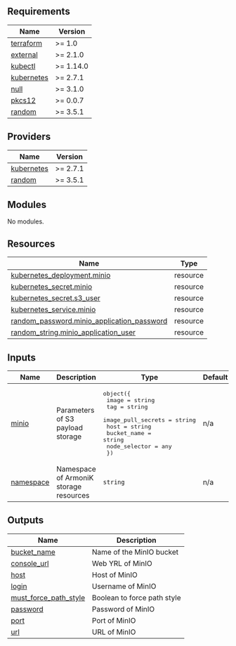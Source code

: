 <!-- BEGIN_TF_DOCS -->
## Requirements

| Name | Version |
|------|---------|
| <a name="requirement_terraform"></a> [terraform](#requirement\_terraform) | >= 1.0 |
| <a name="requirement_external"></a> [external](#requirement\_external) | >= 2.1.0 |
| <a name="requirement_kubectl"></a> [kubectl](#requirement\_kubectl) | >= 1.14.0 |
| <a name="requirement_kubernetes"></a> [kubernetes](#requirement\_kubernetes) | >= 2.7.1 |
| <a name="requirement_null"></a> [null](#requirement\_null) | >= 3.1.0 |
| <a name="requirement_pkcs12"></a> [pkcs12](#requirement\_pkcs12) | >= 0.0.7 |
| <a name="requirement_random"></a> [random](#requirement\_random) | >= 3.5.1 |

## Providers

| Name | Version |
|------|---------|
| <a name="provider_kubernetes"></a> [kubernetes](#provider\_kubernetes) | >= 2.7.1 |
| <a name="provider_random"></a> [random](#provider\_random) | >= 3.5.1 |

## Modules

No modules.

## Resources

| Name | Type |
|------|------|
| [kubernetes_deployment.minio](https://registry.terraform.io/providers/hashicorp/kubernetes/latest/docs/resources/deployment) | resource |
| [kubernetes_secret.minio](https://registry.terraform.io/providers/hashicorp/kubernetes/latest/docs/resources/secret) | resource |
| [kubernetes_secret.s3_user](https://registry.terraform.io/providers/hashicorp/kubernetes/latest/docs/resources/secret) | resource |
| [kubernetes_service.minio](https://registry.terraform.io/providers/hashicorp/kubernetes/latest/docs/resources/service) | resource |
| [random_password.minio_application_password](https://registry.terraform.io/providers/hashicorp/random/latest/docs/resources/password) | resource |
| [random_string.minio_application_user](https://registry.terraform.io/providers/hashicorp/random/latest/docs/resources/string) | resource |

## Inputs

| Name | Description | Type | Default | Required |
|------|-------------|------|---------|:--------:|
| <a name="input_minio"></a> [minio](#input\_minio) | Parameters of S3 payload storage | <pre>object({<br>    image              = string<br>    tag                = string<br>    image_pull_secrets = string<br>    host               = string<br>    bucket_name        = string<br>    node_selector      = any<br>  })</pre> | n/a | yes |
| <a name="input_namespace"></a> [namespace](#input\_namespace) | Namespace of ArmoniK storage resources | `string` | n/a | yes |

## Outputs

| Name | Description |
|------|-------------|
| <a name="output_bucket_name"></a> [bucket\_name](#output\_bucket\_name) | Name of the MinIO bucket |
| <a name="output_console_url"></a> [console\_url](#output\_console\_url) | Web YRL of MinIO |
| <a name="output_host"></a> [host](#output\_host) | Host of MinIO |
| <a name="output_login"></a> [login](#output\_login) | Username of MinIO |
| <a name="output_must_force_path_style"></a> [must\_force\_path\_style](#output\_must\_force\_path\_style) | Boolean to force path style |
| <a name="output_password"></a> [password](#output\_password) | Password of MinIO |
| <a name="output_port"></a> [port](#output\_port) | Port of MinIO |
| <a name="output_url"></a> [url](#output\_url) | URL of MinIO |
<!-- END_TF_DOCS -->